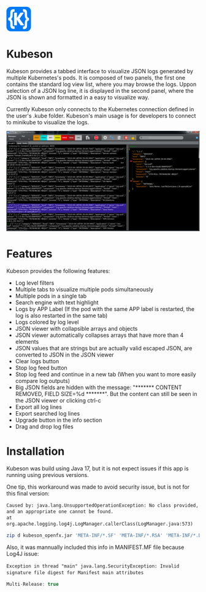 ![alt text](https://github.com/brunopenha/kubeson/raw/master/images/app64.png)

# Kubeson
Kubeson provides a tabbed interface to visualize JSON logs generated by multiple Kubernetes's pods. It is composed of two panels, the first one contains the standard log view list, where you may browse the logs. Uppon selection of a JSON log line, it is displayed in the second panel, where the JSON is shown and formatted in a easy to visualize way.

Currently Kubeson only connects to the Kubernetes connection defined in the user's .kube folder. Kubeson's main usage is for developers to connect to minikube to visualize the logs.  

![alt text](https://github.com/brunopenha/kubeson/raw/master/images/screenshot.png) 

# Features
Kubeson provides the following features:
* Log level filters
* Multiple tabs to visualize multiple pods simultaneously
*	Multiple pods in a single tab
*	Search engine with text highlight
*	Logs by APP Label (If the pod with the same APP label is restarted, the log is also restarted in the same tab)
*	Logs colored by log level 
*	JSON viewer with collapsible arrays and objects
*	JSON viewer automatically collapses arrays that have more than 4 elements
*	JSON values that are strings but are actually valid escaped JSON, are converted to JSON in the JSON viewer
* Clear logs button
* Stop log feed button
* Stop log feed and continue in a new tab (When you want to more easily compare log outputs)
*	Big JSON fields are hidden with the message: "******* CONTENT REMOVED, FIELD SIZE=%d *******". But the content can still be seen in the JSON viewer or clicking ctrl-c
* Export all log lines
* Export searched log lines
* Upgrade button in the info section
* Drag and drop log files

# Installation

Kubeson was build using Java 17, but it is not expect issues if this app is running using previous versions.

One tip, this workaround was made to avoid security issue, but is not for this final version:

```
Caused by: java.lang.UnsupportedOperationException: No class provided, and an appropriate one cannot be found.
at org.apache.logging.log4j.LogManager.callerClass(LogManager.java:573)
```

```bash
zip d kubeson_openfx.jar 'META-INF/*.SF' 'META-INF/*.RSA' 'META-INF/*.DSA'
```

Also, it was mannually included this info in MANIFEST.MF file because Log4J issue:

`Exception in thread "main" java.lang.SecurityException: Invalid signature file digest for Manifest main attributes`

```java
Multi-Release: true
```


